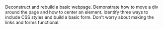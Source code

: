 Deconstruct and rebuild a basic webpage.  Demonstrate how to move a div around the page and how to center an element.  Identify three ways to include CSS styles and build a basic form.  Don't worry about making the links and forms functional.
